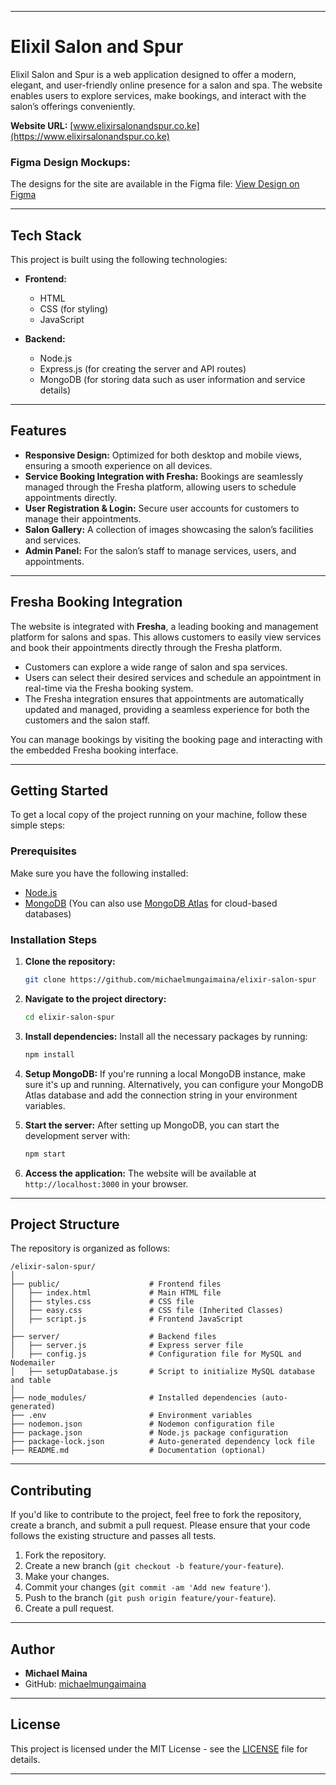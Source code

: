 
---

# Elixil Salon and Spur

Elixil Salon and Spur is a web application designed to offer a modern, elegant, and user-friendly online presence for a salon and spa. The website enables users to explore services, make bookings, and interact with the salon’s offerings conveniently.

**Website URL:** [www.elixirsalonandspur.co.ke](https://www.elixirsalonandspur.co.ke)

### Figma Design Mockups:
The designs for the site are available in the Figma file:
[View Design on Figma](https://www.figma.com/design/heA8uBM3GA2b8BM2yEMC1t/ELIXIL-SITE?node-id=2006-3&t=E940hXaPLOyrNzgL-1)

---

## Tech Stack

This project is built using the following technologies:

- **Frontend:** 
  - HTML
  - CSS (for styling)
  - JavaScript

- **Backend:**
  - Node.js
  - Express.js (for creating the server and API routes)
  - MongoDB (for storing data such as user information and service details)

---

## Features

- **Responsive Design:** Optimized for both desktop and mobile views, ensuring a smooth experience on all devices.
- **Service Booking Integration with Fresha:** Bookings are seamlessly managed through the Fresha platform, allowing users to schedule appointments directly.
- **User Registration & Login:** Secure user accounts for customers to manage their appointments.
- **Salon Gallery:** A collection of images showcasing the salon’s facilities and services.
- **Admin Panel:** For the salon’s staff to manage services, users, and appointments.

---

## Fresha Booking Integration

The website is integrated with **Fresha**, a leading booking and management platform for salons and spas. This allows customers to easily view services and book their appointments directly through the Fresha platform.

- Customers can explore a wide range of salon and spa services.
- Users can select their desired services and schedule an appointment in real-time via the Fresha booking system.
- The Fresha integration ensures that appointments are automatically updated and managed, providing a seamless experience for both the customers and the salon staff.

You can manage bookings by visiting the booking page and interacting with the embedded Fresha booking interface.

---

## Getting Started

To get a local copy of the project running on your machine, follow these simple steps:

### Prerequisites

Make sure you have the following installed:

- [Node.js](https://nodejs.org/)
- [MongoDB](https://www.mongodb.com/try/download/community) (You can also use [MongoDB Atlas](https://www.mongodb.com/cloud/atlas) for cloud-based databases)

### Installation Steps

1. **Clone the repository:**
   ```bash
   git clone https://github.com/michaelmungaimaina/elixir-salon-spur
   ```

2. **Navigate to the project directory:**
   ```bash
   cd elixir-salon-spur
   ```

3. **Install dependencies:**
   Install all the necessary packages by running:
   ```bash
   npm install
   ```

4. **Setup MongoDB:**
   If you're running a local MongoDB instance, make sure it's up and running. Alternatively, you can configure your MongoDB Atlas database and add the connection string in your environment variables.

5. **Start the server:**
   After setting up MongoDB, you can start the development server with:
   ```bash
   npm start
   ```

6. **Access the application:**
   The website will be available at `http://localhost:3000` in your browser.

---

## Project Structure

The repository is organized as follows:

```
/elixir-salon-spur/
│
├── public/                    # Frontend files
│   ├── index.html             # Main HTML file
│   ├── styles.css             # CSS file
│   ├── easy.css               # CSS file (Inherited Classes)
│   ├── script.js              # Frontend JavaScript
│
├── server/                    # Backend files
│   ├── server.js              # Express server file
│   ├── config.js              # Configuration file for MySQL and Nodemailer
│   ├── setupDatabase.js       # Script to initialize MySQL database and table
│
├── node_modules/              # Installed dependencies (auto-generated)
├── .env                       # Environment variables
├── nodemon.json               # Nodemon configuration file
├── package.json               # Node.js package configuration
├── package-lock.json          # Auto-generated dependency lock file
├── README.md                  # Documentation (optional)

```

---

## Contributing

If you'd like to contribute to the project, feel free to fork the repository, create a branch, and submit a pull request. Please ensure that your code follows the existing structure and passes all tests.

1. Fork the repository.
2. Create a new branch (`git checkout -b feature/your-feature`).
3. Make your changes.
4. Commit your changes (`git commit -am 'Add new feature'`).
5. Push to the branch (`git push origin feature/your-feature`).
6. Create a pull request.

---

## Author

- **Michael Maina**
- GitHub: [michaelmungaimaina](https://github.com/michaelmungaimaina)

---

## License

This project is licensed under the MIT License - see the [LICENSE](LICENSE) file for details.

---